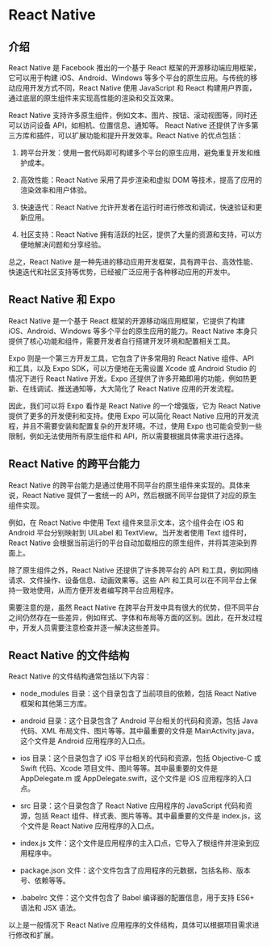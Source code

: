 # React Native

## 介绍

React Native 是 Facebook 推出的一个基于 React 框架的开源移动端应用框架，它可以用于构建 iOS、Android、Windows 等多个平台的原生应用。与传统的移动应用开发方式不同，React Native 使用 JavaScript 和 React 构建用户界面，通过底层的原生组件来实现高性能的渲染和交互效果。

React Native 支持许多原生组件，例如文本、图片、按钮、滚动视图等，同时还可以访问设备 API，如相机、位置信息、通知等。 React Native 还提供了许多第三方库和插件，可以扩展功能和提升开发效率。React Native 的优点包括：

1. 跨平台开发：使用一套代码即可构建多个平台的原生应用，避免重复开发和维护成本。

2. 高效性能：React Native 采用了异步渲染和虚拟 DOM 等技术，提高了应用的渲染效率和用户体验。

3. 快速迭代：React Native 允许开发者在运行时进行修改和调试，快速验证和更新应用。

4. 社区支持：React Native 拥有活跃的社区，提供了大量的资源和支持，可以方便地解决问题和分享经验。

总之，React Native 是一种先进的移动应用开发框架，具有跨平台、高效性能、快速迭代和社区支持等优势，已经被广泛应用于各种移动应用的开发中。

## React Native 和 Expo

React Native 是一个基于 React 框架的开源移动端应用框架，它提供了构建 iOS、Android、Windows 等多个平台的原生应用的能力。React Native 本身只提供了核心功能和组件，需要开发者自行搭建开发环境和配置相关工具。

Expo 则是一个第三方开发工具，它包含了许多常用的 React Native 组件、API 和工具，以及 Expo SDK，可以方便地在无需设置 Xcode 或 Android Studio 的情况下进行 React Native 开发。Expo 还提供了许多开箱即用的功能，例如热更新、在线调试、推送通知等，大大简化了 React Native 应用的开发流程。

因此，我们可以将 Expo 看作是 React Native 的一个增强版，它为 React Native 提供了更多的开发便利和支持。使用 Expo 可以简化 React Native 应用的开发流程，并且不需要安装和配置复杂的开发环境。不过，使用 Expo 也可能会受到一些限制，例如无法使用所有原生组件和 API，所以需要根据具体需求进行选择。

## React Native 的跨平台能力

React Native 的跨平台能力是通过使用不同平台的原生组件来实现的。具体来说，React Native 提供了一套统一的 API，然后根据不同平台提供了对应的原生组件实现。

例如，在 React Native 中使用 Text 组件来显示文本，这个组件会在 iOS 和 Android 平台分别映射到 UILabel 和 TextView。当开发者使用 Text 组件时，React Native 会根据当前运行的平台自动加载相应的原生组件，并将其渲染到界面上。

除了原生组件之外，React Native 还提供了许多跨平台的 API 和工具，例如网络请求、文件操作、设备信息、动画效果等。这些 API 和工具可以在不同平台上保持一致地使用，从而方便开发者编写跨平台应用程序。

需要注意的是，虽然 React Native 在跨平台开发中具有很大的优势，但不同平台之间仍然存在一些差异，例如样式、字体和布局等方面的区别。因此，在开发过程中，开发人员需要注意检查并逐一解决这些差异。

## React Native 的文件结构

React Native 的文件结构通常包括以下内容：

- node_modules 目录：这个目录包含了当前项目的依赖，包括 React Native 框架和其他第三方库。

- android 目录：这个目录包含了 Android 平台相关的代码和资源，包括 Java 代码、XML 布局文件、图片等等。其中最重要的文件是 MainActivity.java，这个文件是 Android 应用程序的入口点。

- ios 目录：这个目录包含了 iOS 平台相关的代码和资源，包括 Objective-C 或 Swift 代码、Xcode 项目文件、图片等等。其中最重要的文件是 AppDelegate.m 或 AppDelegate.swift，这个文件是 iOS 应用程序的入口点。

- src 目录：这个目录包含了 React Native 应用程序的 JavaScript 代码和资源，包括 React 组件、样式表、图片等等。其中最重要的文件是 index.js，这个文件是 React Native 应用程序的入口点。

- index.js 文件：这个文件是应用程序的主入口点，它导入了根组件并渲染到应用程序中。

- package.json 文件：这个文件包含了应用程序的元数据，包括名称、版本号、依赖等等。

- .babelrc 文件：这个文件包含了 Babel 编译器的配置信息，用于支持 ES6+ 语法和 JSX 语法。

以上是一般情况下 React Native 应用程序的文件结构，具体可以根据项目需求进行修改和扩展。

